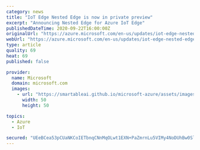 ```yaml
---
category: news
title: "IoT Edge Nested Edge is now in private preview"
excerpt: "Announcing Nested Edge for Azure IoT Edge"
publishedDateTime: 2020-09-22T16:00:00Z
originalUrl: "https://azure.microsoft.com/en-us/updates/iot-edge-nested-edge/"
webUrl: "https://azure.microsoft.com/en-us/updates/iot-edge-nested-edge/"
type: article
quality: 69
heat: 69
published: false

provider:
  name: Microsoft
  domain: microsoft.com
  images:
    - url: "https://smartableai.github.io/microsoft-azure/assets/images/organizations/microsoft.com-50x50.jpg"
      width: 50
      height: 50

topics:
  - Azure
  - IoT

secured: "UEeBCea53pCUaNKCoIETbnqCNnMqOLwt1EXN+PaZmrnLu5VIMy4NoDUhBw0SlLn5NleVMm03ttCNOnQ3nJtwgoQ5kr3O0FvKpPnV+j2uWqaKWbJMOQVyE6qTts4kEp/ismQryfQjacsyu8ttOkWku0oZIUWIfEKgGdcE+XvoUlViTg90ZxKbagI1WW5Mh5azBf/VKqv5ddnQmPhRKGgdcHSXRhZBEatP9XlnQltxgJvAd4oVkhr7BTdtrDRzXEkK0UHMZyg7ZS5dEMV5xg2hkb1hb8cGqWp2ftjTbZjCYmMfwhGHuQ+HGM2LEaW0voCAEOBgefgtqorMRCht6xIXft7/9qoDQK2U47TznpGEUkk=;BB1Q9moy9h26N8ngHrdvFA=="
---
```


